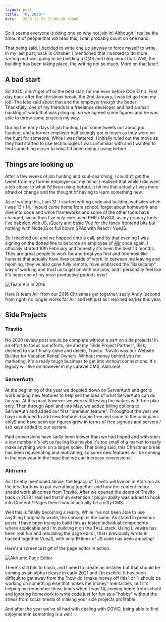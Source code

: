 ```yaml
---
layout: post
title:  "My 2020!"
date:   2020-12-31 21:00:00 +0000
---
```


So it seems everyone is doing one so why not join in! Although I realise the amount of people that will read this, I can probably count on one hand.

That being said, I decided to write one up anyway to force myself to write. In my last post, back in October, I mentioned that I wanted to do more writing and was going to be building a CMS and blog about that. Well, the building has been taking place, the writing not so much. More on that later!

## A bad start

So 2020, didn't get off to the best start for me even before COVID hit. First day back after the christmas break, the 2nd January, I was let go from my job. The less said about that and the employer though the better! Thankfully, one of my friends is a freelance developer and had a small backlog of work that was piling up, so we agreed some figures and he was able to throw some projects my way.

During the early days of job hunting I put some tweets out about job hunting, and a former employer half jokingly got in touch as they were on the hunt for someone. While I was flattered, I initially ruled out the move as they had started to use technologies I was unfamiliar with and I wanted to find something closer to what I'd been doing / using before.

## Things are looking up

After a few weeks of job hunting and soul-searching, I couldn't get the tweet from my former employer out my mind. I realised that while I did want a job closer to what I'd been using before, it hit me that actually I was more afraid of change and the thought of having to learn something new.

As of writing this, I am 31. I started writing code and building websites when I was 13 / 14. I would come home from school, forget about homework and dive into code and while frameworks and some of the other tools have changed, since then I've only ever used PHP / MySQL as my primary tools. I've dabbled with JS, jQuery and basic Vue for the fancy frontend bits but nothing with NodeJS or full blown SPAs with React / VueJS.

So I reached out and we hopped onto a call, and by that evening I was signing on the dotted line to become an employee of [Aiir](https://aiir.com) once again. I officially started 10th February and honestly it's been the best 10 months. They are great people to work for and treat you first and foremost like humans that actually have lives outside of work. In between me leaving and rejoining, they've also gone fully remote, have embraced the "Basecamp" way of working and trust us to get on with our jobs, and I personally feel like it's been one of my most productive periods ever!

![Team Aiir in 2016](https://mikebarlow.co.uk/img/teamaiir.jpeg "Team Aiir in 2016")

Here is team Aiir from our 2016 Christmas get together, sadly Andy (second from right) no longer works for Aiir and left just as I rejoined earlier this year.

## Side Projects

### Travito 

No 2020 review post would be complete without a part on side projects! In an effort to focus our efforts, me and my "Side Project Partner", Rick, decided to start finally close and delete, Travito. Travito was our Website Builder for Vacation Rental Owners. Without money behind you for marketing, it's a really tough business to get into without connections. It's legacy will live on however in my Laravel CMS, Aldrumo!

### ServerAuth

At the beginning of the year we doubled down on ServerAuth and got to work adding new features to help sell the idea of what ServerAuth can do for you. At this point however we were still testing the waters with free plan only. Then through April and into May, we added billing options to ServerAuth and added our first "premium feature". Throughout the year we have continued to add new features (some free and some to the paid plans only!) and have seen our figures grow in terms of free signups and servers / ssh keys added to our system. 

Paid conversions have sadly been slower than we had hoped and with such a low number it's left us feeling like maybe it's too small of a market to really make anything work on a larger scale. That being said, this Christmas break has been rejuvenating and motivating, so some new features will be coming in the new year in the hope that we can increase conversions! 

### Aldrumo

As I briefly mentioned above, the legacy of Travito will live on in Aldrumo as the idea for how to put everything together and how the content editor should work all comes from Travito. After we opened the doors of Travito back in 2018 I realised that if an extention / plugin ability was added to hook into Content / Pages then it would actually be a nifty CMS. 

Well this is finally becoming a reality. While I've not been able to use anything I originally wrote, the concept is the same. As stated in previous posts, I have been trying to build this as tested individual components where applicable and I'm building it on the TALL stack. Using Livewire has been real fun and rebuilding the page editor, that I previously wrote in hacked together VueJS, with only 19 lines of JS code has been amazing!

Here's a screencast gif of the page editor in action.

![Aldrumo Page Editor](https://mikebarlow.co.uk/img/aldrumo-pages.gif "Aldrumo Page Editor")

There's still bits to finish, and I need to create an installer but that should be coming as an alpha release in early 2021 and I'm excited. It has been difficult to get away from the "how do I make money off this" or "I should be working on something else that makes me money" mentalities, but it's helping me remember those times when I was 14, coming home from school and ignoring homework to write code just for fun as a "hobby" without the stress from social media of making your side projects profitable.

And after the year we've all had with dealing with COVID, being able to find enjoyment in something is a win!


